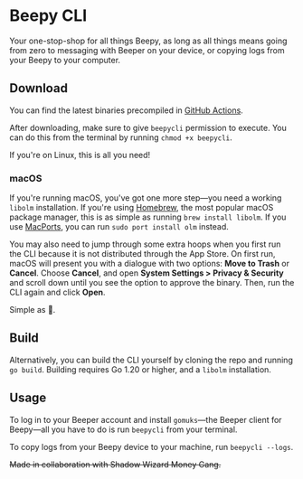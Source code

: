# Beepy CLI
Your one-stop-shop for all things Beepy, as long as all things means
going from zero to messaging with Beeper on your device, or copying logs
from your Beepy to your computer.

## Download
You can find the latest binaries precompiled in [GitHub Actions].

After downloading, make sure to give `beepycli` permission to execute.
You can do this from the terminal by running `chmod +x beepycli`.

If you're on Linux, this is all you need!

### macOS
If you're running macOS, you've got one more step—you need a working
`libolm` installation. If you're using [Homebrew], the most popular
macOS package manager, this is as simple as running `brew install
libolm`. If you use [MacPorts], you can run `sudo port install olm`
instead.

You may also need to jump through some extra hoops when you first run
the CLI because it is not distributed through the App Store. On first
run, macOS will present you with a dialogue with two options: **Move to
Trash** or **Cancel**. Choose **Cancel**, and open **System Settings >
Privacy & Security** and scroll down until you see the option to approve
the binary. Then, run the CLI again and click **Open**.

Simple as 🥧.

## Build
Alternatively, you can build the CLI yourself by cloning the repo and
running `go build`. Building requires Go 1.20 or higher, and a `libolm`
installation.

## Usage
To log in to your Beeper account and install `gomuks`—the Beeper client
for Beepy—all you have to do is run `beepycli` from your terminal.

To copy logs from your Beepy device to your machine, run `beepycli
--logs`.

~~Made in collaboration with Shadow Wizard Money Gang.~~

[GitHub Actions]: https://github.com/beeper/beepycli/actions
[Homebrew]: https://brew.sh
[MacPorts]: https://www.macports.org
